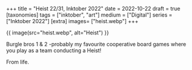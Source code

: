 +++
title = "Heist 22/31, Inktober 2022"
date = 2022-10-22
draft =  true
[taxonomies]
tags = ["inktober", "art"]
medium = ["Digital"]
series = ["Inktober 2022"]
[extra]
images= ["heist.webp"]
+++

{{ image(src="heist.webp", alt="Heist") }}

Burgle bros 1 & 2 -probably my favourite cooperative board games where you play as a team conducting a Heist!

From life.
